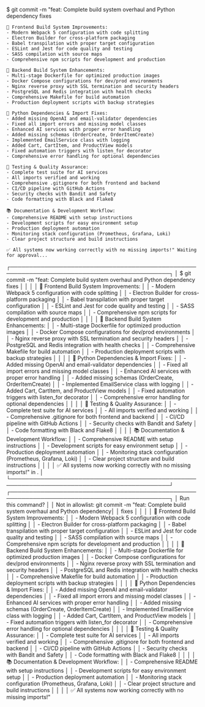  $ git commit -m "feat: Complete build system overhaul and Python dependency fixes

    🚀 Frontend Build System Improvements:
    - Modern Webpack 5 configuration with code splitting
    - Electron Builder for cross-platform packaging
    - Babel transpilation with proper target configuration
    - ESLint and Jest for code quality and testing
    - SASS compilation with source maps
    - Comprehensive npm scripts for development and production

    🐍 Backend Build System Enhancements:
    - Multi-stage Dockerfile for optimized production images
    - Docker Compose configurations for dev/prod environments
    - Nginx reverse proxy with SSL termination and security headers
    - PostgreSQL and Redis integration with health checks
    - Comprehensive Makefile for build automation
    - Production deployment scripts with backup strategies

    🔧 Python Dependencies & Import Fixes:
    - Added missing OpenAI and email-validator dependencies
    - Fixed all import errors and missing model classes
    - Enhanced AI services with proper error handling
    - Added missing schemas (OrderCreate, OrderItemCreate)
    - Implemented EmailService class with logging
    - Added Cart, CartItem, and ProductView models
    - Fixed automation triggers with listen_for decorator
    - Comprehensive error handling for optional dependencies

    🧪 Testing & Quality Assurance:
    - Complete test suite for AI services
    - All imports verified and working
    - Comprehensive .gitignore for both frontend and backend
    - CI/CD pipeline with GitHub Actions
    - Security checks with Bandit and Safety
    - Code formatting with Black and Flake8

    📚 Documentation & Development Workflow:
    - Comprehensive README with setup instructions
    - Development scripts for easy environment setup
    - Production deployment automation
    - Monitoring stack configuration (Prometheus, Grafana, Loki)
    - Clear project structure and build instructions

    ✅ All systems now working correctly with no missing imports!" Waiting for approval...


 ┌────────────────────────────────────────────────────────────────────────────────────────────┐
 │ $ git commit -m "feat: Complete build system overhaul and Python dependency fixes          │
 │                                                                                            │
 │   🚀 Frontend Build System Improvements:                                                   │
 │   - Modern Webpack 5 configuration with code splitting                                     │
 │   - Electron Builder for cross-platform packaging                                          │
 │   - Babel transpilation with proper target configuration                                   │
 │   - ESLint and Jest for code quality and testing                                           │
 │   - SASS compilation with source maps                                                      │
 │   - Comprehensive npm scripts for development and production                               │
 │                                                                                            │
 │   🐍 Backend Build System Enhancements:                                                    │
 │   - Multi-stage Dockerfile for optimized production images                                 │
 │   - Docker Compose configurations for dev/prod environments                                │
 │   - Nginx reverse proxy with SSL termination and security headers                          │
 │   - PostgreSQL and Redis integration with health checks                                    │
 │   - Comprehensive Makefile for build automation                                            │
 │   - Production deployment scripts with backup strategies                                   │
 │                                                                                            │
 │   🔧 Python Dependencies & Import Fixes:                                                   │
 │   - Added missing OpenAI and email-validator dependencies                                  │
 │   - Fixed all import errors and missing model classes                                      │
 │   - Enhanced AI services with proper error handling                                        │
 │   - Added missing schemas (OrderCreate, OrderItemCreate)                                   │
 │   - Implemented EmailService class with logging                                            │
 │   - Added Cart, CartItem, and ProductView models                                           │
 │   - Fixed automation triggers with listen_for decorator                                    │
 │   - Comprehensive error handling for optional dependencies                                 │
 │                                                                                            │
 │   🧪 Testing & Quality Assurance:                                                          │
 │   - Complete test suite for AI services                                                    │
 │   - All imports verified and working                                                       │
 │   - Comprehensive .gitignore for both frontend and backend                                 │
 │   - CI/CD pipeline with GitHub Actions                                                     │
 │   - Security checks with Bandit and Safety                                                 │
 │   - Code formatting with Black and Flake8                                                  │
 │                                                                                            │
 │   📚 Documentation & Development Workflow:                                                 │
 │   - Comprehensive README with setup instructions                                           │
 │   - Development scripts for easy environment setup                                         │
 │   - Production deployment automation                                                       │
 │   - Monitoring stack configuration (Prometheus, Grafana, Loki)                             │
 │   - Clear project structure and build instructions                                         │
 │                                                                                            │
 │   ✅ All systems now working correctly with no missing imports!" in .                      │
 └────────────────────────────────────────────────────────────────────────────────────────────┘
 ┌────────────────────────────────────────────────────────────────────────────────────────────┐
 │ Run this command?                                                                          │
 │ Not in allowlist: git commit -m "feat: Complete build system overhaul and Python dependency│
 │  fixes                                                                                     │
 │                                                                                            │
 │ 🚀 Frontend Build System Improvements:                                                     │
 │ - Modern Webpack 5 configuration with code splitting                                       │
 │ - Electron Builder for cross-platform packaging                                            │
 │ - Babel transpilation with proper target configuration                                     │
 │ - ESLint and Jest for code quality and testing                                             │
 │ - SASS compilation with source maps                                                        │
 │ - Comprehensive npm scripts for development and production                                 │
 │                                                                                            │
 │ 🐍 Backend Build System Enhancements:                                                      │
 │ - Multi-stage Dockerfile for optimized production images                                   │
 │ - Docker Compose configurations for dev/prod environments                                  │
 │ - Nginx reverse proxy with SSL termination and security headers                            │
 │ - PostgreSQL and Redis integration with health checks                                      │
 │ - Comprehensive Makefile for build automation                                              │
 │ - Production deployment scripts with backup strategies                                     │
 │                                                                                            │
 │ 🔧 Python Dependencies & Import Fixes:                                                     │
 │ - Added missing OpenAI and email-validator dependencies                                    │
 │ - Fixed all import errors and missing model classes                                        │
 │ - Enhanced AI services with proper error handling                                          │
 │ - Added missing schemas (OrderCreate, OrderItemCreate)                                     │
 │ - Implemented EmailService class with logging                                              │
 │ - Added Cart, CartItem, and ProductView models                                             │
 │ - Fixed automation triggers with listen_for decorator                                      │
 │ - Comprehensive error handling for optional dependencies                                   │
 │                                                                                            │
 │ 🧪 Testing & Quality Assurance:                                                            │
 │ - Complete test suite for AI services                                                      │
 │ - All imports verified and working                                                         │
 │ - Comprehensive .gitignore for both frontend and backend                                   │
 │ - CI/CD pipeline with GitHub Actions                                                       │
 │ - Security checks with Bandit and Safety                                                   │
 │ - Code formatting with Black and Flake8                                                    │
 │                                                                                            │
 │ 📚 Documentation & Development Workflow:                                                   │
 │ - Comprehensive README with setup instructions                                             │
 │ - Development scripts for easy environment setup                                           │
 │ - Production deployment automation                                                         │
 │ - Monitoring stack configuration (Prometheus, Grafana, Loki)                               │
 │ - Clear project structure and build instructions                                           │
 │                                                                                            │
 │ ✅ All systems now working correctly with no missing imports!"  